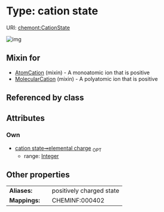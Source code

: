 
# Type: cation state




URI: [chemont:CationState](http://w3id.org/chemontCationState)


![img](http://yuml.me/diagram/nofunky;dir:TB/class/[MolecularCation]uses%20-.->[CationState&#124;elemental_charge:integer%20%3F],[AtomCation]uses%20-.->[CationState],[MolecularCation],[AtomCation])

## Mixin for

 * [AtomCation](AtomCation.md) (mixin)  - A monoatomic ion that is positive
 * [MolecularCation](MolecularCation.md) (mixin)  - A polyatomic ion that is positive

## Referenced by class


## Attributes


### Own

 * [cation state➞elemental charge](cation_state_elemental_charge.md)  <sub>OPT</sub>
    * range: [Integer](types/Integer.md)

## Other properties

|  |  |  |
| --- | --- | --- |
| **Aliases:** | | positively charged state |
| **Mappings:** | | CHEMINF:000402 |

